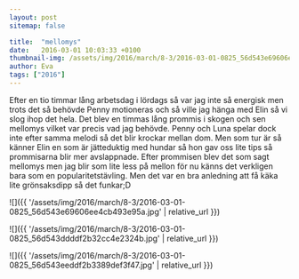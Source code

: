 ```yaml
---
layout: post
sitemap: false

title:  "mellomys"
date:   2016-03-01 10:03:33 +0100
thumbnail-img: /assets/img/2016/march/8-3/2016-03-01-0825_56d543e69606ee4cb493e95a.jpg
author: Eva
tags: ["2016"]
---
```


Efter en tio timmar lång arbetsdag i lördags så var jag inte så energisk men trots det så behövde Penny motioneras och så ville jag hänga med Elin så vi slog ihop det hela. Det blev en timmas lång prommis i skogen och sen mellomys vilket var precis vad jag behövde. Penny och Luna spelar dock inte efter samma melodi så det blir krockar mellan dom. Men som tur är så känner Elin en som är jätteduktig med hundar så hon gav oss lite tips så prommisarna blir mer avslappnade. Efter prommisen blev det som sagt mellomys men jag blir som lite less på mellon för nu känns det verkligen bara som en popularitetstävling. Men det var en bra anledning att få käka lite grönsaksdipp så det funkar;D

![]({{ '/assets/img/2016/march/8-3/2016-03-01-0825_56d543e69606ee4cb493e95a.jpg'  | relative_url }})

![]({{ '/assets/img/2016/march/8-3/2016-03-01-0825_56d543ddddf2b32cc4e2324b.jpg'  | relative_url }})

![]({{ '/assets/img/2016/march/8-3/2016-03-01-0825_56d543eeddf2b3389def3f47.jpg'  | relative_url }})

